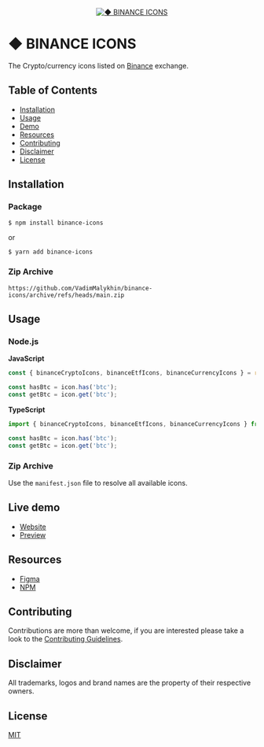 <p align="center"><a href="https://github.com/VadimMalykhin/binance-icons"><img src="https://raw.githubusercontent.com/VadimMalykhin/binance-icons/main/.github/assets/header.svg" alt="◆ BINANCE ICONS"></a></p>

# ◆ BINANCE ICONS
The Crypto/currency icons listed on <a href="https://bit.ly/3qEmuJp">Binance</a> exchange.

## Table of Contents
-   [Installation](#installation)
-   [Usage](#usage)
-   [Demo](#live-demo)
-   [Resources](#resources)
-   [Contributing](#contributing)
-   [Disclaimer](#disclaimer)
-   [License](#license)

## Installation

### Package
```shell
$ npm install binance-icons
```
or
```shell
$ yarn add binance-icons
```

### Zip Archive
```shell
https://github.com/VadimMalykhin/binance-icons/archive/refs/heads/main.zip
```

## Usage

### Node.js

**JavaScript**
```js
const { binanceCryptoIcons, binanceEtfIcons, binanceCurrencyIcons } = require('binance-icons');

const hasBtc = icon.has('btc');
const getBtc = icon.get('btc');
```

**TypeScript**
```ts
import { binanceCryptoIcons, binanceEtfIcons, binanceCurrencyIcons } from 'binance-icons';

const hasBtc = icon.has('btc');
const getBtc = icon.get('btc');
```

### Zip Archive
Use the `manifest.json` file to resolve all available icons.

## Live demo

- [Website](https://vadimmalykhin.github.io/binance-icons/)
- [Preview](https://vadimmalykhin.github.io/binance-icons/main/PREVIEW.md)

## Resources

- [Figma](https://www.figma.com/community/file/1055487423124551755)
- [NPM](https://www.npmjs.com/package/binance-icons)

## Contributing

Contributions are more than welcome, if you are interested please take a look to the [Contributing Guidelines](https://github.com/VadimMalykhin/binance-icons/blob/main/.github/CONTRIBUTING.md).

## Disclaimer

All trademarks, logos and brand names are the property of their respective owners.

## License

[MIT](https://github.com/VadimMalykhin/binance-icons/blob/main/LICENSE)

